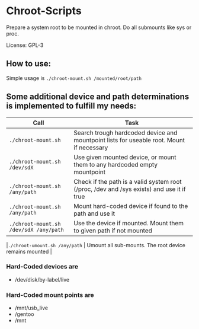 # Chroot-Scripts

Prepare a system root to be mounted in chroot. Do all submounts like sys or proc.

License: GPL-3

## How to use:

Simple usage is
`./chroot-mount.sh /mounted/root/path`


## Some additional device and path determinations is implemented to fulfill my needs:

| Call | Task|
| -------- | -------- |
|`./chroot-mount.sh` | Search trough hardcoded device and mountpoint lists for useable root. Mount if necessary |
|`./chroot-mount.sh /dev/sdX` | Use given mounted device, or mount them to any hardcoded empty mountpoint |
|`./chroot-mount.sh /any/path` | Check if the path is a valid system root (/proc, /dev and /sys exists) and use it if true |
|`./chroot-mount.sh /any/path` | Mount hard-coded device if found to the path and use it |
|`./chroot-mount.sh /dev/sdX /any/path` | Use the device if mounted. Mount them to given path if not mounted |

|`./chroot-umount.sh /any/path` | Umount all sub-mounts. The root device remains mounted |

### Hard-Coded devices are
- /dev/disk/by-label/live

### Hard-Coded mount points are
- /mnt/usb_live
- /gentoo
- /mnt
